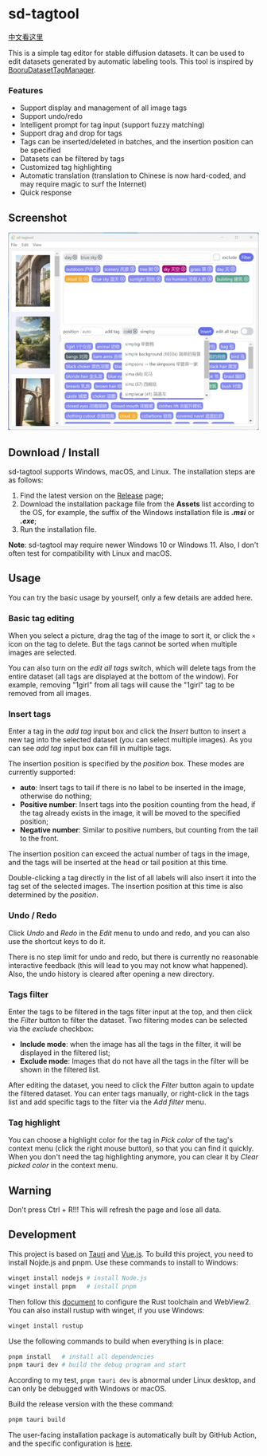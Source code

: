 # sd-tagtool

[中文看这里](README-CN.md)

This is a simple tag editor for stable diffusion datasets. It can be used to edit datasets generated by automatic labeling tools. This tool is inspired by [BooruDatasetTagManager](https://github.com/starik222/BooruDatasetTagManager).

### Features

- Support display and management of all image tags
- Support undo/redo
- Intelligent prompt for tag input (support fuzzy matching)
- Support drag and drop for tags
- Tags can be inserted/deleted in batches, and the insertion position can be specified
- Datasets can be filtered by tags
- Customized tag highlighting
- Automatic translation (translation to Chinese is now hard-coded, and may require magic to surf the Internet)
- Quick response

## Screenshot

![screenshot.png](images/screenshot.webp)

## Download / Install

sd-tagtool supports Windows, macOS, and Linux. The installation steps are as follows:
1. Find the latest version on the [Release](https://github.com/skiars/sd-tagtool/releases) page;
2. Download the installation package file from the **Assets** list according to the OS, for example, the suffix of the Windows installation file is **_.msi_** or **_.exe_**;
3. Run the installation file.

**Note**: sd-tagtool may require newer Windows 10 or Windows 11. Also, I don't often test for compatibility with Linux and macOS.

## Usage

You can try the basic usage by yourself, only a few details are added here.

### Basic tag editing

When you select a picture, drag the tag of the image to sort it, or click the `×` icon on the tag to delete. But the tags cannot be sorted when multiple images are selected.

You can also turn on the *edit all tags* switch, which will delete tags from the entire dataset (all tags are displayed at the bottom of the window). For example, removing "1girl" from all tags will cause the "1girl" tag to be removed from all images.

### Insert tags

Enter a tag in the *add tag* input box and click the *Insert* button to insert a new tag into the selected dataset (you can select multiple images). As you can see *add tag* input box can fill in multiple tags.

The insertion position is specified by the *position* box. These modes are currently supported:
- **auto**: Insert tags to tail if there is no label to be inserted in the image, otherwise do nothing;
- **Positive number**: Insert tags into the position counting from the head, if the tag already exists in the image, it will be moved to the specified position;
- **Negative number**: Similar to positive numbers, but counting from the tail to the front.

The insertion position can exceed the actual number of tags in the image, and the tags will be inserted at the head or tail position at this time.

Double-clicking a tag directly in the list of all labels will also insert it into the tag set of the selected images. The insertion position at this time is also determined by the *position*.

### Undo / Redo

Click *Undo* and *Redo* in the *Edit* menu to undo and redo, and you can also use the shortcut keys to do it.

There is no step limit for undo and redo, but there is currently no reasonable interactive feedback (this will lead to you may not know what happened). Also, the undo history is cleared after opening a new directory.

### Tags filter

Enter the tags to be filtered in the tags filter input at the top, and then click the *Filter* button to filter the dataset. Two filtering modes can be selected via the *exclude* checkbox:
- **Include mode**: when the image has all the tags in the filter, it will be displayed in the filtered list;
- **Exclude mode**: Images that do not have all the tags in the filter will be shown in the filtered list.

After editing the dataset, you need to click the *Filter* button again to update the filtered dataset. You can enter tags manually, or right-click in the tags list and add specific tags to the filter via the *Add filter* menu.

### Tag highlight

You can choose a highlight color for the tag in *Pick color* of the tag's context menu (click the right mouse button), so that you can find it quickly. When you don't need the tag highlighting anymore, you can clear it by *Clear picked color* in the context menu.

## Warning

Don't press Ctrl + R!!! This will refresh the page and lose all data.

## Development

This project is based on [Tauri](https://tauri.app/) and [Vue.js](https://vuejs.org/). To build this project, you need to install Nojde.js and pnpm. Use these commands to install to Windows:
``` bash
winget install nodejs # install Node.js
winget install pnpm   # install pnpm
```
Then follow this [document](https://tauri.app/v1/guides/getting-started/prerequisites) to configure the Rust toolchain and WebView2. You can also install rustup with winget, if you use Windows:
``` bash
winget install rustup
```

Use the following commands to build when everything is in place:
``` bash
pnpm install   # install all dependencies
pnpm tauri dev # build the debug program and start
```
According to my test, `pnpm tauri dev` is abnormal under Linux desktop, and can only be debugged with Windows or macOS.

Build the release version with the these command:
``` bash
pnpm tauri build
```

The user-facing installation package is automatically built by GitHub Action, and the specific configuration is [here](.github/workflows).
